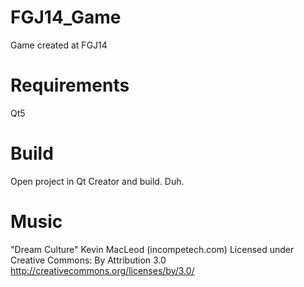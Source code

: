 FGJ14_Game
==========

Game created at FGJ14


Requirements
============

Qt5

Build
=====

Open project in Qt Creator and build. Duh.


Music
=====

"Dream Culture" Kevin MacLeod (incompetech.com)
Licensed under Creative Commons: By Attribution 3.0
http://creativecommons.org/licenses/by/3.0/
